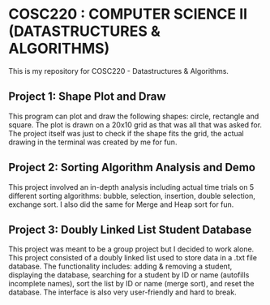 # COSC220 : COMPUTER SCIENCE II (DATASTRUCTURES & ALGORITHMS)

This is my repository for COSC220 - Datastructures & Algorithms.

## Project 1: Shape Plot and Draw

This program can plot and draw the following shapes: circle, rectangle and square.  The plot is drawn on a 20x10 grid as that was all that was asked for.  The project itself was just to check if the shape fits the grid, the actual drawing in the terminal was created by me for fun.

## Project 2: Sorting Algorithm Analysis and Demo

This project involved an in-depth analysis including actual time trials on 5 different sorting algorithms: bubble, selection, insertion, double selection, exchange sort.  I also did the same for Merge and Heap sort for fun.

## Project 3: Doubly Linked List Student Database

This project was meant to be a group project but I decided to work alone.  This project consisted of a doubly linked list used to store data in a .txt file database.  The functionality includes: adding & removing a student, displaying the database, searching for a student by ID or name (autofills incomplete names), sort the list by ID or name (merge sort), and reset the database.  The interface is also very user-friendly and hard to break.
